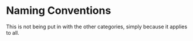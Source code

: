 # Naming Conventions

This is not being put in with the other categories, simply because it applies to all.
